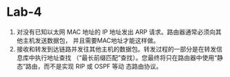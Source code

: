 # Lab-4 

1. 对没有已知以太网 MAC 地址的 IP 地址发出 ARP 请求。路由器通常必须向其他主机发送数据包，
并且需要MAC地址才能这样做。
2. 接收和转发到达链路并发往其他主机的数据包。转发过程的一部分是在转发信息库中执行地址查找
（“最长前缀匹配”查找）。您最终将只在路由器中使用“静态”路由，而不是实现 RIP 或 OSPF 等动
态路由协议。
